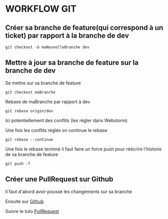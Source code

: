 # WORKFLOW GIT

## Créer sa branche de feature(qui correspond à un ticket) par rapport à la branche de dev

```
git checkout -b maNouvelleBranche dev
```

## Mettre à jour sa branche de feature sur la branche de dev

Se mettre sur sa branche de feature
```
git checkout maBranche
```

Rebase de maBranche par rapport à dev

```
git rebase origin/dev
```

Ici potentiellement des conflits (les régler dans Webstorm)

Une fois les conflits réglés on continue le rebase
```
git rebase --continue
```

Une fois le rebase terminé il faut faire un force push pour réécrire l'histoire de sa branche de feature
```
git push -f
```

## Créer une PullRequest sur Github

Il faut d'abord avoir poussé les changements sur sa branche

Ensuite sur [Github](https://github.com/MatthieuBalmont/PTUT5A/pulls)

Suivre le tuto [PullRequest](./githubPullRequest.pdf)

